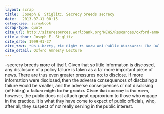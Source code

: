 ```yaml
---
layout: scrap
title:  Joseph E. Stiglitz, Secrecy breeds secrecy
date:   2013-07-31 00:15
categories: scrapbook
scrap-type: quote
cite_url: http://siteresources.worldbank.org/NEWS/Resources/oxford-amnesty.pdf
cite_author: Joseph E. Stiglitz
cite_date: 1999-01-27
cite_text: "On Liberty, the Right to Know and Public Discourse: The Role of Transparency in Public Life" 
cite_detail: Oxford Amnesty Lecture
---
```


–secrecy breeds more of itself. Given that so little information is disclosed, any disclosure of a policy failure is taken as a far more important piece of news. There are thus even greater pressures not to disclose. If more information were disclosed, then the adverse consequences of disclosing a failure would be smaller, and the adverse consequences of not disclosing (of hiding) a failure might be far greater. Given that secrecy is the norm, however, the public does not attach great opprobrium to those who engage in the practice. It is what they have come to expect of public officials, who, after all, they suspect of not really serving in the public interest.